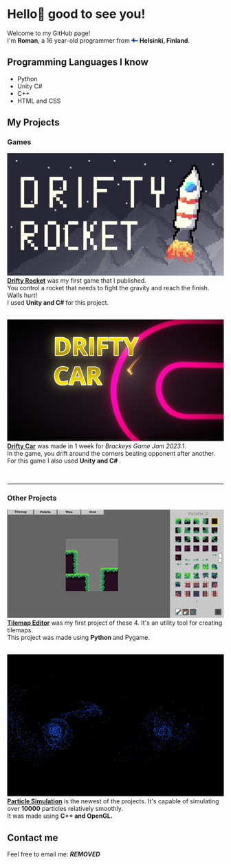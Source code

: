 # Hello👋 good to see you! <br>

Welcome to my GitHub page! <br>
I'm <b>Roman</b>, a 16 year-old programmer from <img src="Assets/FinnishFlag.png" width=15px/> <b>Helsinki, Finland</b>. <br>


## Programming Languages I know

* Python
* Unity C#
* C++
* HTML and CSS


## My Projects

### Games
<a href="https://omppu42.itch.io/drifty-rocket"> <img src="Assets/DriftyRocket1.png"> </a>
<br>
<a href="https://omppu42.itch.io/drifty-rocket"> <b> Drifty Rocket</b></a> was my first game that I published. <br> You control a rocket that needs to fight the gravity and reach the finish. Walls hurt! <br>
I used <b> Unity and C# </b> for this project. <br> <br>

<a href="https://omppu42.itch.io/drifty-car"> <img src="Assets/DriftyCar.png"> </a> <br>
<a href="https://omppu42.itch.io/drifty-car"><b> Drifty Car</b></a> was made in 1 week for <i> Brackeys Game Jam 2023.1</i>. <br>
In the game, you drift around the corners beating opponent after another.<br>
For this game I also used <b> Unity and C# </b>.

<br>

----

### Other Projects 

<a href="https://github.com/Omppu42/TilemapEditor"> <img src="Assets/TilemapEditor.png"> </a> <br>
<a href="https://github.com/Omppu42/TilemapEditor"><b> Tilemap Editor</b></a> was my first project of these 4. It's an utility tool for creating tilemaps. <br>
This project was made using <b> Python </b> and Pygame. <br> <br>

<a href="https://github.com/Omppu42/ParticleSimulation"> <img src="Assets/ParticleSimulation.png"> </a> <br>
<a href="https://github.com/Omppu42/ParticleSimulation"><b> Particle Simulation</b></a> is the newest of the projects. It's capable of simulating over <b>10000</b> particles relatively smoothly. <br>
It was made using <b> C++ and OpenGL.</b>

## Contact me

Feel free to email me: ***REMOVED***